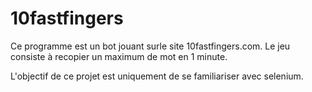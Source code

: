 # 10fastfingers

Ce programme est un bot jouant surle site 10fastfingers.com. Le jeu consiste à recopier un maximum de mot en 1 minute.

L'objectif de ce projet est uniquement de se familiariser avec selenium.


